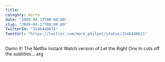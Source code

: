 ```yaml
---
title: 
category: micro
date: "2009-04-17T00:00:00"
slug: "2009-04-17T00:00:00"
TwitterId: "1546440631"
TweetUrl: "https://twitter.com/mark_philpot/status/1546440631"
---
```


Damn it! The Netflix Instant Watch version of Let the Right One In cuts off the
subtitles... arg
